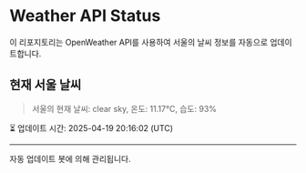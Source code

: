 
# Weather API Status

이 리포지토리는 OpenWeather API를 사용하여 서울의 날씨 정보를 자동으로 업데이트합니다.

## 현재 서울 날씨
> 서울의 현재 날씨: clear sky, 온도: 11.17°C, 습도: 93%

⏳ 업데이트 시간: 2025-04-19 20:16:02 (UTC)

---
자동 업데이트 봇에 의해 관리됩니다.
